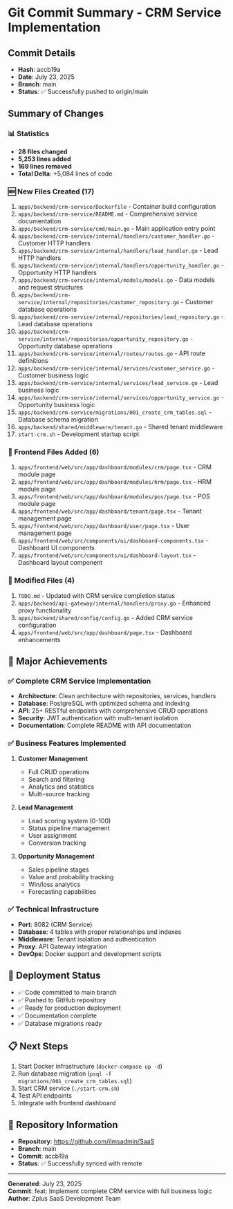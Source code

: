 # Git Commit Summary - CRM Service Implementation

## Commit Details
- **Hash**: accb19a
- **Date**: July 23, 2025
- **Branch**: main
- **Status**: ✅ Successfully pushed to origin/main

## Summary of Changes

### 📊 Statistics
- **28 files changed**
- **5,253 lines added**
- **169 lines removed**
- **Total Delta**: +5,084 lines of code

### 🆕 New Files Created (17)
1. `apps/backend/crm-service/Dockerfile` - Container build configuration
2. `apps/backend/crm-service/README.md` - Comprehensive service documentation
3. `apps/backend/crm-service/cmd/main.go` - Main application entry point
4. `apps/backend/crm-service/internal/handlers/customer_handler.go` - Customer HTTP handlers
5. `apps/backend/crm-service/internal/handlers/lead_handler.go` - Lead HTTP handlers
6. `apps/backend/crm-service/internal/handlers/opportunity_handler.go` - Opportunity HTTP handlers
7. `apps/backend/crm-service/internal/models/models.go` - Data models and request structures
8. `apps/backend/crm-service/internal/repositories/customer_repository.go` - Customer database operations
9. `apps/backend/crm-service/internal/repositories/lead_repository.go` - Lead database operations
10. `apps/backend/crm-service/internal/repositories/opportunity_repository.go` - Opportunity database operations
11. `apps/backend/crm-service/internal/routes/routes.go` - API route definitions
12. `apps/backend/crm-service/internal/services/customer_service.go` - Customer business logic
13. `apps/backend/crm-service/internal/services/lead_service.go` - Lead business logic
14. `apps/backend/crm-service/internal/services/opportunity_service.go` - Opportunity business logic
15. `apps/backend/crm-service/migrations/001_create_crm_tables.sql` - Database schema migration
16. `apps/backend/shared/middleware/tenant.go` - Shared tenant middleware
17. `start-crm.sh` - Development startup script

### 🎨 Frontend Files Added (6)
1. `apps/frontend/web/src/app/dashboard/modules/crm/page.tsx` - CRM module page
2. `apps/frontend/web/src/app/dashboard/modules/hrm/page.tsx` - HRM module page
3. `apps/frontend/web/src/app/dashboard/modules/pos/page.tsx` - POS module page
4. `apps/frontend/web/src/app/dashboard/tenant/page.tsx` - Tenant management page
5. `apps/frontend/web/src/app/dashboard/user/page.tsx` - User management page
6. `apps/frontend/web/src/components/ui/dashboard-components.tsx` - Dashboard UI components
7. `apps/frontend/web/src/components/ui/dashboard-layout.tsx` - Dashboard layout component

### 🔧 Modified Files (4)
1. `TODO.md` - Updated with CRM service completion status
2. `apps/backend/api-gateway/internal/handlers/proxy.go` - Enhanced proxy functionality
3. `apps/backend/shared/config/config.go` - Added CRM service configuration
4. `apps/frontend/web/src/app/dashboard/page.tsx` - Dashboard enhancements

## 🎯 Major Achievements

### ✅ Complete CRM Service Implementation
- **Architecture**: Clean architecture with repositories, services, handlers
- **Database**: PostgreSQL with optimized schema and indexing
- **API**: 25+ RESTful endpoints with comprehensive CRUD operations
- **Security**: JWT authentication with multi-tenant isolation
- **Documentation**: Complete README with API documentation

### ✅ Business Features Implemented
1. **Customer Management**
   - Full CRUD operations
   - Search and filtering
   - Analytics and statistics
   - Multi-source tracking

2. **Lead Management**
   - Lead scoring system (0-100)
   - Status pipeline management
   - User assignment
   - Conversion tracking

3. **Opportunity Management**
   - Sales pipeline stages
   - Value and probability tracking
   - Win/loss analytics
   - Forecasting capabilities

### ✅ Technical Infrastructure
- **Port**: 8082 (CRM Service)
- **Database**: 4 tables with proper relationships and indexes
- **Middleware**: Tenant isolation and authentication
- **Proxy**: API Gateway integration
- **DevOps**: Docker support and development scripts

## 🚀 Deployment Status
- ✅ Code committed to main branch
- ✅ Pushed to GitHub repository
- ✅ Ready for production deployment
- ✅ Documentation complete
- ✅ Database migrations ready

## 📋 Next Steps
1. Start Docker infrastructure (`docker-compose up -d`)
2. Run database migration (`psql -f migrations/001_create_crm_tables.sql`)
3. Start CRM service (`./start-crm.sh`)
4. Test API endpoints
5. Integrate with frontend dashboard

## 🔗 Repository Information
- **Repository**: https://github.com/ilmsadmin/SaaS
- **Branch**: main
- **Commit**: accb19a
- **Status**: ✅ Successfully synced with remote

---
**Generated**: July 23, 2025  
**Commit**: feat: Implement complete CRM service with full business logic  
**Author**: Zplus SaaS Development Team
